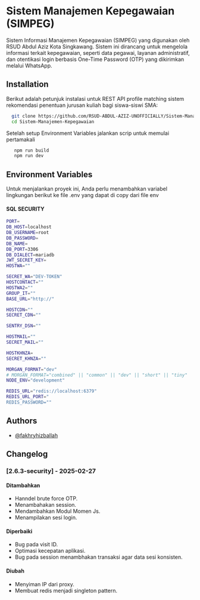 
# Sistem Manajemen Kepegawaian (SIMPEG)

Sistem Informasi Manajemen Kepegawaian (SIMPEG) yang digunakan oleh RSUD Abdul Aziz Kota Singkawang. Sistem ini dirancang untuk mengelola informasi terkait kepegawaian, seperti data pegawai, layanan administratif, dan otentikasi login berbasis One-Time Password (OTP) yang dikirimkan melalui WhatsApp.



## Installation
Berikut adalah petunjuk instalasi untuk REST API profile matching sistem rekomendasi penentuan jurusan kuliah bagi siswa-siswi SMA:

```bash
  git clone https://github.com/RSUD-ABDUL-AZIZ-UNOFFICIALLY/Sistem-Manajemen-Kepegawaian.git
  cd Sistem-Manajemen-Kepegawaian
```

Setelah setup Environment Variables jalankan scrip
untuk memulai pertamakali
```bash
   npm run build
   npm run dev
```
## Environment Variables

Untuk menjalankan proyek ini, Anda perlu menambahkan variabel lingkungan berikut ke file .env yang dapat di copy dari file env

#### SQL SECURITY
```bash
PORT=
DB_HOST=localhost
DB_USERNAME=root
DB_PASSWORD=
DB_NAME=
DB_PORT=3306
DB_DIALECT=mariadb
JWT_SECRET_KEY=
HOSTWA=""

SECRET_WA="DEV-TOKEN"
HOSTCONTACT=""
HOSTWA2=""
GROUP_IT=""
BASE_URL="http://"

HOSTCDN=""
SECRET_CDN=""

SENTRY_DSN=""

HOSTMAIL=""
SECRET_MAIL=""

HOSTKHNZA=
SECRET_KHNZA=""

MORGAN_FORMAT="dev"
# MORGAN_FORMAT="combined" || "common" || "dev" || "short" || "tiny"
NODE_ENV="development"

REDIS_URL="redis://localhost:6379"
REDIS_URL_PORT="
REDIS_PASSWORD=""

```

## Authors

- [@fakhryhizballah](https://github.com/fakhryhizballah)


## Changelog

### [2.6.3-security] - 2025-02-27
#### Ditambahkan
- Hanndel brute force OTP.
- Menambahakan session.
- Mendambahkan Modul Momen Js.
- Menampilakan sesi login.

#### Diperbaiki
- Bug pada visit ID.
- Optimasi kecepatan aplikasi.
- Bug pada session menambhakan transaksi agar data sesi konsisten.

#### Diubah
- Menyiman IP dari proxy.
- Membuat redis menjadi singleton pattern.


